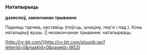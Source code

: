 ### Натапырыць
**дзеяслоў, закончанае трыванне**

Падняць тарчма, наставіць (поўсць, шчаціну, пер'е і пад.). Конь натапырыў вушы. || незакончанае трыванне: натапырваць.

<a rel="author">[http://rv-blr.com/](http://rv-blr.com/slounik.jsp?letterId=0&maskId=0&pageId=1852)</a>
